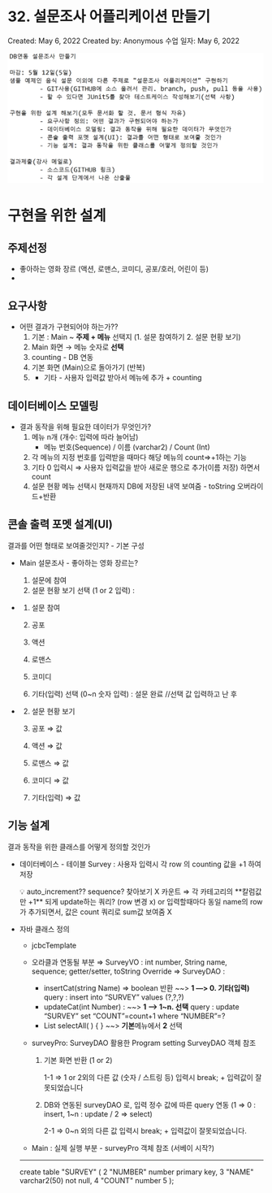 # 32. 설문조사 어플리케이션 만들기

Created: May 6, 2022
Created by: Anonymous
수업 일자: May 6, 2022

![Quiz](./img/quiz.png)

# 구현을 위한 설계

## 주제선정

- 좋아하는 영화 장르 (액션, 로맨스, 코미디, 공포/호러, 어린이 등)
-

## 요구사항

- 어떤 결과가 구현되어야 하는가??
  1. 기본 : Main ~ **주제 + 메뉴** 선택지 (1. 설문 참여하기 2. 설문 현황 보기)
  2. Main 화면 → 메뉴 숫자로 **선택**
  3. counting - DB 연동
  4. 기본 화면 (Main)으로 돌아가기 (반복)
  5. - 기타 - 사용자 입력값 받아서 메뉴에 추가 + counting

## 데이터베이스 모델링

- 결과 동작을 위해 필요한 데이터가 무엇인가?
  1. 메뉴 n개 (개수: 입력에 따라 늘어남)
     - 메뉴 번호(Sequence) / 이름 (varchar2) / Count (Int)
  2. 각 메뉴의 지정 번호를 입력받을 때마다 해당 메뉴의 count⇒+1하는 기능
  3. 기타 0 입력시 ⇒ 사용자 입력값을 받아 새로운 행으로 추가(이름 저장) 하면서 count
  4. 설문 현황 메뉴 선택시 현재까지 DB에 저장된 내역 보여줌 - toString 오버라이드+반환

## 콘솔 출력 포멧 설계(UI)

결과를 어떤 형태로 보여줄것인지? - 기본 구성

- Main
  설문조사 - 좋아하는 영화 장르는?
  1. 설문에 참여
  2. 설문 현황 보기
     선택 (1 or 2 입력) :
- 1. 설문 참여
  1. 공포
  1. 액션
  1. 로맨스
  1. 코미디

  1. 기타(입력)
     선택 (0~n 숫자 입력) :
     설문 완료 //선택 값 입력하고 난 후

- 2. 설문 현황 보기
  1. 공포 ⇒ 값
  1. 액션 ⇒ 값
  1. 로맨스 ⇒ 값
  1. 코미디 ⇒ 값

  1. 기타(입력) ⇒ 값

## 기능 설계

결과 동작을 위한 클래스를 어떻게 정의할 것인가

- 데이터베이스 - 테이블 Survey : 사용자 입력시 각 row 의 counting 값을 +1 하여 저장
    <aside>
    💡 auto_increment?? sequence? 찾아보기 X
    카운트 ⇒ 각 카테고리의 **칼럼값만 +1** 되게 update하는 쿼리? (row 변경 x)
    or 입력할때마다 동일 name의 row가 추가되면서, 값은 count 쿼리로  sum값 보여줌 X
    
    </aside>

- 자바 클래스 정의

  - jcbcTemplate
  - 오라클과 연동될 부분
    ⇒ SurveyVO : int number, String name, sequence; getter/setter, toString Override
    ⇒ SurveyDAO :
    - insertCat(string Name) ⇒ boolean 반환 ~~> **1 —> 0. 기타(입력)**
      query : insert into “SURVEY” values (?,?,?)
    - updateCat(int Number) : ~~> **1 —> 1~n. 선택**
      query : update “SURVEY” set “COUNT”=count+1 where “NUMBER”=?
    - List<ScoreVO> selectAll( ) { } ~~> **기본**메뉴에서 **2** 선택
  - surveyPro: SurveyDAO 활용한 Program setting
    SurveyDAO 객체 참조

    1. 기본 화면 반환 (1 or 2)

       1-1 ⇒ 1 or 2외의 다른 값 (숫자 / 스트링 등) 입력시 break; + 입력값이 잘못되었습니다

    2. DB와 연동된 surveyDAO 로, 입력 정수 값에 따른 query 연동 (1 ⇒ 0 : insert, 1~n : update / 2 ⇒ select)

       2-1 ⇒ 0~n 외의 다른 값 입력시 break; + 입력값이 잘못되었습니다.

  - Main : 실제 실행 부분 - surveyPro 객체 참조 (서베이 시작?)

  ***

  create table "SURVEY" (
  2 "NUMBER" number primary key,
  3 "NAME" varchar2(50) not null,
  4 "COUNT" number
  5 );
